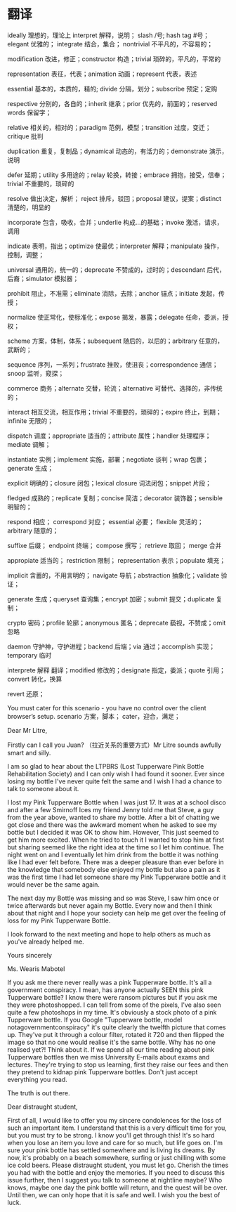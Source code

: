 # 翻译

ideally 理想的，理论上
interpret 解释，说明；
slash /号;
hash tag #号；
elegant 优雅的；
integrate 结合，集合；
nontrivial 不平凡的，不容易的；

modification 改进，修正；constructor 构造；trivial 琐碎的，平凡的，平常的

representation 表征，代表；animation 动画；represent 代表，表述

essential 基本的，本质的，精的; divide 分隔，划分；subscribe 预定；定购

respective 分别的，各自的；inherit 继承；prior 优先的，前面的；reserved words 保留字；

relative 相关的，相对的；paradigm  范例，模型；transition 过度，变迁；critique 批判

duplication 重复，复制品；dynamical 动态的，有活力的；demonstrate 演示，说明

defer 延期；utility 多用途的；relay 轮换，转接；embrace 拥抱，接受，信奉；trivial 不重要的，琐碎的

resolve 做出决定，解析； reject 排斥，驳回；proposal 建议，提案；distinct 清楚的，明显的

incorporate 包含，吸收，合并；underlie 构成...的基础；invoke 激活，请求，调用

indicate 表明，指出；optimize 使最优；interpreter 解释；manipulate 操作，控制，调整；

universal 通用的，统一的；deprecate 不赞成的，过时的；descendant  后代，后裔；simulator 模拟器；

prohibit 阻止，不准需；eliminate 消除，去除；anchor 锚点；initiate 发起，传授；

normalize 使正常化，使标准化；expose 揭发，暴露；delegate 任命，委派，授权；

scheme 方案，体制，体系；subsequent 随后的，以后的；arbitrary 任意的，武断的；

sequence 序列，一系列；frustrate 挫败，使沮丧；correspondence 通信；snoop 监听，窥探；

commerce 商务；alternate 交替，轮流；alternative 可替代、选择的，非传统的；

interact 相互交流，相互作用；trivial 不重要的，琐碎的；expire 终止，到期；infinite 无限的；

dispatch  调度；appropriate  适当的；attribute 属性；handler 处理程序；mediate  调解；

instantiate  实例；implement 实施，部署；negotiate  谈判；wrap  包裹；generate  生成；

explicit  明确的；closure  闭包；lexical closure  词法闭包；snippet  片段；

fledged  成熟的；replicate  复制；concise  简洁；decorator  装饰器；sensible  明智的；

respond  相应； correspond  对应； essential  必要； flexible  灵活的； arbitrary  随意的；

suffixe  后缀； endpoint  终端； compose  撰写； retrieve  取回； merge  合并

appropiate  适当的； restriction  限制； representation  表示；populate  填充；

implicit  含蓄的，不用言明的； navigate  导航；abstraction  抽象化；validate  验证；

generate  生成；queryset  查询集；encrypt  加密；submit  提交；duplicate  复制；

crypto  密码；profile  轮廓；anonymous  匿名；deprecate  藐视，不赞成；omit  忽略

daemon  守护神，守护进程；backend  后端；via  通过；accomplish  实现；temporary  临时

interprete  解释 翻译；modified  修改的；designate  指定，委派；quote 引用；convert  转化，换算

revert  还原；


You must cater for this scenario - you have no control over the client browser’s setup.
scenario 方案，脚本； cater，迎合，满足；

Dear Mr Litre,

Firstly can I call you Juan? （拉近关系的重要方式）Mr Litre sounds awfully smart and silly.

I am so glad to hear about the LTPBRS (Lost Tupperware Pink Bottle Rehabilitation Society) and I can 
only wish I had found it sooner. Ever since losing my bottle I've never quite felt the 
same and I wish I had a chance to talk to someone about it. 

I lost my Pink Tupperware Bottle when I was just 17. It was at a school disco and after a 
few Smirnoff Ices my friend Jenny told me that Steve, a guy from the year above, wanted 
to share my bottle. After a bit of chatting we got close and there was the awkward moment 
when he asked to see my bottle but I decided it was OK to show him. However, This just 
seemed to get him more excited. When he tried to touch it I wanted to stop him at first 
but sharing seemed like the right idea at the time so I let him continue. The night went 
on and I eventually let him drink from the bottle it was nothing like I had ever felt 
before. There was a deeper pleasure than ever before in the knowledge that somebody else 
enjoyed my bottle but also a pain as it was the first time I had let someone share my 
Pink Tupperware bottle and it would never be the same again.

The next day my Bottle was missing and so was Steve, I saw him once or twice afterwards 
but never again my Bottle. Every now and then I think about that night and I hope your 
society can help me get over the feeling of loss for my Pink Tupperware Bottle.

I look forward to the next meeting and hope to help others as much as you've already 
helped me.

Yours sincerely

Ms. Wearis Mabotel


If you ask me there never really was a pink Tupperware bottle. It's all a government 
conspiracy. I mean, has anyone actually SEEN this pink Tupperware bottle? I know there 
were ransom pictures but if you ask me they were photoshopped. I can tell from some of 
the pixels, I've also seen quite a few photoshops in my time. It's obviously a stock 
photo of a pink Tupperware bottle. If you Google "Tupperware bottle, model 
notagovernmentconspiracy" it's quite clearly the twelfth picture that comes up. They've 
put it through a colour filter, rotated it 720 and then flipped the image so that no one 
would realise it's the same bottle. Why has no one realised yet?! 
Think about it. If we spend all our time reading about pink Tupperware bottles then we 
miss University E-mails about exams and lectures. They're trying to stop us learning, 
first they raise our fees and then they pretend to kidnap pink Tupperware bottles. Don't 
just accept everything you read.

The truth is out there.

Dear distraught student,

First of all, I would like to offer you my sincere condolences for the loss of such an 
important item. I understand that this is a very difficult time for you, but you must try 
to be strong. I know you'll get through this! It's so hard when you lose an item you 
love and care for so much, but life goes on. I'm sure your pink bottle has settled 
somewhere and is living its dreams. By now, it's probably on a beach somewhere, surfing 
or just chilling with some ice cold beers.
Please distraught student, you must let go. Cherish the times you had with the bottle and 
enjoy the memories. If you need to discuss this issue further, then I suggest you talk 
to someone at nightline maybe?
Who knows, maybe one day the pink bottle will return, and the quest will be over. Until 
then, we can only hope that it is safe and well.
I wish you the best of luck.